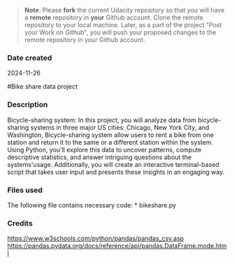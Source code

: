 >**Note**: Please **fork** the current Udacity repository so that you will have a **remote** repository in **your** Github account. Clone the remote repository to your local machine. Later, as a part of the project "Post your Work on Github", you will push your proposed changes to the remote repository in your Github account.

### Date created
2024-11-26

#Bike share data project

### Description
Bicycle-sharing system:
In this project, you will analyze data from bicycle-sharing systems in three major US cities: Chicago, New York City, and Washington, Bicycle-sharing system allow users to rent a bike from one station and return it to the same or a different station within the system.
Using Python, you'll explore this data to uncover patterns, compute descriptive statistics, and answer intriguing questions about the systems'usage. Additionally, you will create an interactive terminal-based script that takes user input and presents these insights in an engaging way.

### Files used
   The following file contains necessary code:
        * bikeshare.py	
### Credits
https://www.w3schools.com/python/pandas/pandas_csv.asp
https://pandas.pydata.org/docs/reference/api/pandas.DataFrame.mode.html
